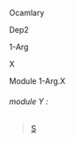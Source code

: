Ocamlary

Dep2

1-Arg

X

Module 1-Arg.X

<a id="module-Y"></a>

###### module Y :

> [S](Ocamlary.Dep2.argument-1-Arg.md#module-type-S)
